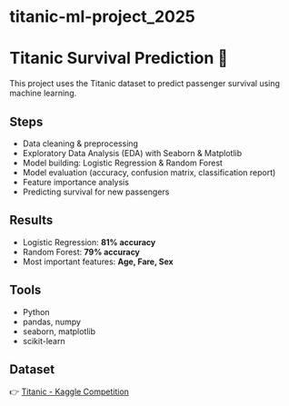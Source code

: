 # titanic-ml-project_2025
# Titanic Survival Prediction 🚢

This project uses the Titanic dataset to predict passenger survival using machine learning.

## Steps
- Data cleaning & preprocessing
- Exploratory Data Analysis (EDA) with Seaborn & Matplotlib
- Model building: Logistic Regression & Random Forest
- Model evaluation (accuracy, confusion matrix, classification report)
- Feature importance analysis
- Predicting survival for new passengers

## Results
- Logistic Regression: **81% accuracy**
- Random Forest: **79% accuracy**
- Most important features: **Age, Fare, Sex**

## Tools
- Python
- pandas, numpy
- seaborn, matplotlib
- scikit-learn

## Dataset
👉 [Titanic - Kaggle Competition](https://www.kaggle.com/c/titanic)
